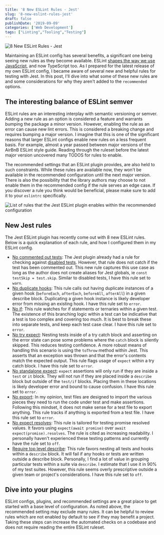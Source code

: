 ```yaml
---
title: '8 New ESLint Rules - Jest'
slug: '8-new-eslint-rules-jest'
draft: false
publishDate: '2019-09-09'
categories: ['Web Development']
tags: ["Linting","Tooling","Testing"]
---
```

![8 New ESLint Rules - Jest](images/markus-spiske-stacked-stones.jpg#center)

Maintaining an ESLint config has several benefits, a significant one being seeing new rules as they become available. ESLint [shapes the way we use JavaScript](/blog/2019/05/23/shaping-javascript-usage-with-eslint), and now TypeScript too. As I prepared for the latest release of my own ESLint config, I became aware of several new and helpful rules for testing with Jest. In this post, I'll dive into what some of these new rules are and some considerations for why they aren't added to the `recommended` options.

## The interesting balance of ESLint semver

ESLint rules are an interesting interplay with semantic versioning or semver. Adding a new rule as an option is considered a feature and warrants bumping the package a minor version. However, enabling the rule as an error can cause new lint errors. This is considered a breaking change and requires bumping a major version. I imagine that this is one of the significant reasons that larger ESLint configs enable new rules on a less frequent basis. For example, almost a year passed between major versions of the AirBnB ESLint style guide. Reading through the ruleset before the latest major version uncovered many TODOS for rules to enable.

The recommended settings that an ESLint plugin provides, are also held to such constraints. While these rules are available now, they won't be available in the recommended configuration until the next major version. There is also the possibility that the library authors may choose to not enable them in the recommended config if the rule serves an edge case. If you discover a rule you think would be beneficial, please make sure to add it to your `eslintrc` specifically.

![List of rules that the Jest ESLint plugin enables within the recommended configuration](//images.ctfassets.net/024qyvhyq0tv/biJ8vnA9C00ewpjAsBnk6/a2aafcbc4250b57066499bad31cb58a2/eslint-plugin-jest-recommended.jpg)

## New Jest rules

The Jest ESLint plugin has recently come out with 8 new ESLint rules. Below is a quick explanation of each rule, and how I configured them in my ESLint config.

- [No commented out tests](https://github.com/jest-community/eslint-plugin-jest/blob/master/docs/rules/no-commented-out-tests.md): The Jest plugin already had a rule for checking against [disabled tests](https://github.com/jest-community/eslint-plugin-jest/blob/master/docs/rules/no-disabled-tests.md). However, that rule does not catch if the test has been commented out. This new rule captures this use case as long as the author does not create aliases for Jest globals, ie `const testSkip = test.skip`. Similar to disabled tests, I have this rule set to `warn`.
- [No duplicate hooks](https://github.com/jest-community/eslint-plugin-jest/blob/master/docs/rules/no-duplicate-hooks.md): This rule calls out having duplicate instances of a given hook (`beforeEach`, `afterEach`, `beforeAll`, `afterAll`) in a given describe block. Duplicating a given hook instance is likely developer error from missing an existing hook. I have this rule set to `error`.
- [No if](https://github.com/jest-community/eslint-plugin-jest/blob/master/docs/rules/no-if.md): This rule watches for if statements or ternaries within a given test. The existence of this branching logic within a test can be indicative that a test is too complex and covering too much. It is best to break these into separate tests, and keep each test case clear. I have this rule set to `error`.
- [No try expect](https://github.com/jest-community/eslint-plugin-jest/blob/master/docs/rules/no-try-expect.md): Nesting tests inside of a try catch block and asserting on the error state can pose some problems where the `catch` block is silently skipped. This reduces testing confidence. A more robust means of handling this scenario is using the `toThrow` method within Jest. This asserts that an exception was thrown and that the error's contents match the expected output. This rule flags usage of `expect` within a try catch block. I have this rule set to `error`.
- [No standalone expect](https://github.com/jest-community/eslint-plugin-jest/blob/master/docs/rules/no-standalone-expect.md): `expect` assertions will only run if they are inside a `test` or `it` block. They will not run if they are placed inside a `describe` block but outside of the `test/if` blocks. Placing them in these locations is likely developer error and bound to cause confusion. I have this rule set to `error`.
- [No export](https://github.com/jest-community/eslint-plugin-jest/blob/master/docs/rules/no-export.md): In my opinion, test files are designed to import the various pieces they need to run the code under test and make assertions. Following this mindset, it does not make sense for a test file to export anything. This rule tracks if anything is exported from a test file. I have this rule set to `error`.
- [No expect resolves](https://github.com/jest-community/eslint-plugin-jest/blob/master/docs/rules/no-expect-resolves.md): This rule is tailored for testing promise resolved values. It favors using `expect(await promise)` over `await expect(promise).resolves`. The rule is cited as increasing readability. I personally haven't experienced these testing patterns and currently have the rule set to `off`.
- [Require top level describe](https://github.com/jest-community/eslint-plugin-jest/blob/master/docs/rules/require-top-level-describe.md): This rule favors nesting all tests and hooks within a `describe` block. It will fail if any hooks or tests are written outside a describe block. Personally, I find a lot of value in grouping particular tests within a suite via `describe`. I estimate that I use it in 90% of my test suites. However, this rule seems overly prescriptive outside a given team or project's considerations. I have this rule set to `off`.

## Dive into your plugins

ESLint configs, plugins, and recommended settings are a great place to get started with a base level of configuration. As noted above, the recommended setting may exclude many rules. It can be helpful to review rules which are not enabled by default to see if they may benefit a project. Taking these steps can increase the automated checks on a codebase and does not require reading the entire ESLint ruleset.
